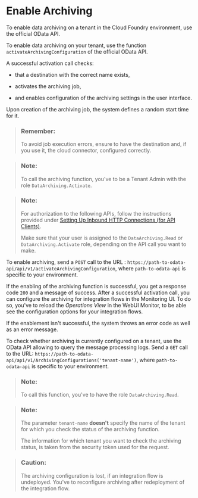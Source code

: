 <!-- loio0fbbe93559ea43778287c56c216f944c -->

# Enable Archiving

To enable data archiving on a tenant in the Cloud Foundry environment, use the official OData API.

To enable data archiving on your tenant, use the function `activateArchivingConfiguration` of the official OData API.

A successful activation call checks:

-   that a destination with the correct name exists,

-   activates the archiving job,
-   and enables configuration of the archiving settings in the user interface.

Upon creation of the archiving job, the system defines a random start time for it.

> ### Remember:  
> To avoid job execution errors, ensure to have the destination and, if you use it, the cloud connector, configured correctly.

> ### Note:  
> To call the archiving function, you've to be a Tenant Admin with the role `DataArchiving.Activate`.

> ### Note:  
> For authorization to the following APIs, follow the instructions provided under [Setting Up Inbound HTTP Connections \(for API Clients\)](../40-RemoteSystems/setting-up-inbound-http-connections-for-api-clients-8db3d51.md).
> 
> Make sure that your user is assigned to the `DataArchiving.Read` or `DataArchiving.Activate` role, depending on the API call you want to make.

To enable archiving, send a `POST` call to the URL : `https://path-to-odata-api/api/v1/activateArchivingConfiguration`, where `path-to-odata-api` is specific to your environment.

If the enabling of the archiving function is successful, you get a response code `200` and a message of success. After a successful activation call, you can configure the archiving for integration flows in the Monitoring UI. To do so, you've to reload the *Operations View* in the WebUI Monitor, to be able see the configuration options for your integration flows.

If the enablement isn't successful, the system throws an error code as well as an error message.

To check whether archiving is currently configured on a tenant, use the OData API allowing to query the message processing logs. Send a `GET` call to the URL: `https://path-to-odata-api/api/v1/ArchivingConfigurations('tenant-name')`, where `path-to-odata-api` is specific to your environment.

> ### Note:  
> To call this function, you've to have the role `DataArchiving.Read`.

> ### Note:  
> The parameter `tenant-name` **doesn't** specify the name of the tenant for which you check the status of the archiving function.
> 
> The information for which tenant you want to check the archiving status, is taken from the security token used for the request.

> ### Caution:  
> The archiving configuration is lost, if an integration flow is undeployed. You've to reconfigure archiving after redeployment of the integration flow.


